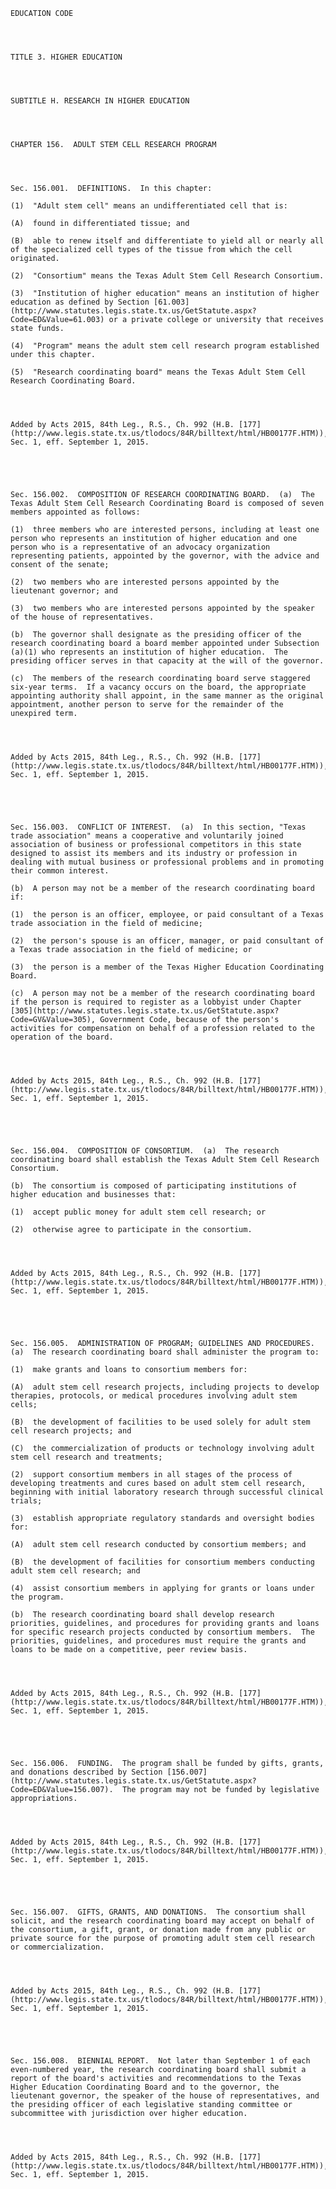 ﻿
    
    
    	
    					
    
    
    EDUCATION CODE
    
      
    
    
    TITLE 3. HIGHER EDUCATION
    
      
    
    
    SUBTITLE H. RESEARCH IN HIGHER EDUCATION
    
      
    
    
    CHAPTER 156.  ADULT STEM CELL RESEARCH PROGRAM
    
      
    
    
    Sec. 156.001.  DEFINITIONS.  In this chapter:
    
    (1)  "Adult stem cell" means an undifferentiated cell that is:
    
    (A)  found in differentiated tissue; and
    
    (B)  able to renew itself and differentiate to yield all or nearly all of the specialized cell types of the tissue from which the cell originated.
    
    (2)  "Consortium" means the Texas Adult Stem Cell Research Consortium.
    
    (3)  "Institution of higher education" means an institution of higher education as defined by Section [61.003](http://www.statutes.legis.state.tx.us/GetStatute.aspx?Code=ED&Value=61.003) or a private college or university that receives state funds.
    
    (4)  "Program" means the adult stem cell research program established under this chapter.
    
    (5)  "Research coordinating board" means the Texas Adult Stem Cell Research Coordinating Board.
    
    
    
    
    Added by Acts 2015, 84th Leg., R.S., Ch. 992 (H.B. [177](http://www.legis.state.tx.us/tlodocs/84R/billtext/html/HB00177F.HTM)), Sec. 1, eff. September 1, 2015.
    
    
    
    
    
    Sec. 156.002.  COMPOSITION OF RESEARCH COORDINATING BOARD.  (a)  The Texas Adult Stem Cell Research Coordinating Board is composed of seven members appointed as follows:
    
    (1)  three members who are interested persons, including at least one person who represents an institution of higher education and one person who is a representative of an advocacy organization representing patients, appointed by the governor, with the advice and consent of the senate;
    
    (2)  two members who are interested persons appointed by the lieutenant governor; and
    
    (3)  two members who are interested persons appointed by the speaker of the house of representatives.
    
    (b)  The governor shall designate as the presiding officer of the research coordinating board a board member appointed under Subsection (a)(1) who represents an institution of higher education.  The presiding officer serves in that capacity at the will of the governor.
    
    (c)  The members of the research coordinating board serve staggered six-year terms.  If a vacancy occurs on the board, the appropriate appointing authority shall appoint, in the same manner as the original appointment, another person to serve for the remainder of the unexpired term.
    
    
    
    
    Added by Acts 2015, 84th Leg., R.S., Ch. 992 (H.B. [177](http://www.legis.state.tx.us/tlodocs/84R/billtext/html/HB00177F.HTM)), Sec. 1, eff. September 1, 2015.
    
    
    
    
    
    Sec. 156.003.  CONFLICT OF INTEREST.  (a)  In this section, "Texas trade association" means a cooperative and voluntarily joined association of business or professional competitors in this state designed to assist its members and its industry or profession in dealing with mutual business or professional problems and in promoting their common interest.
    
    (b)  A person may not be a member of the research coordinating board if:
    
    (1)  the person is an officer, employee, or paid consultant of a Texas trade association in the field of medicine;
    
    (2)  the person's spouse is an officer, manager, or paid consultant of a Texas trade association in the field of medicine; or
    
    (3)  the person is a member of the Texas Higher Education Coordinating Board.
    
    (c)  A person may not be a member of the research coordinating board if the person is required to register as a lobbyist under Chapter [305](http://www.statutes.legis.state.tx.us/GetStatute.aspx?Code=GV&Value=305), Government Code, because of the person's activities for compensation on behalf of a profession related to the operation of the board.
    
    
    
    
    Added by Acts 2015, 84th Leg., R.S., Ch. 992 (H.B. [177](http://www.legis.state.tx.us/tlodocs/84R/billtext/html/HB00177F.HTM)), Sec. 1, eff. September 1, 2015.
    
    
    
    
    
    Sec. 156.004.  COMPOSITION OF CONSORTIUM.  (a)  The research coordinating board shall establish the Texas Adult Stem Cell Research Consortium.
    
    (b)  The consortium is composed of participating institutions of higher education and businesses that:
    
    (1)  accept public money for adult stem cell research; or
    
    (2)  otherwise agree to participate in the consortium.
    
    
    
    
    Added by Acts 2015, 84th Leg., R.S., Ch. 992 (H.B. [177](http://www.legis.state.tx.us/tlodocs/84R/billtext/html/HB00177F.HTM)), Sec. 1, eff. September 1, 2015.
    
    
    
    
    
    Sec. 156.005.  ADMINISTRATION OF PROGRAM; GUIDELINES AND PROCEDURES.  (a)  The research coordinating board shall administer the program to:
    
    (1)  make grants and loans to consortium members for:
    
    (A)  adult stem cell research projects, including projects to develop therapies, protocols, or medical procedures involving adult stem cells;
    
    (B)  the development of facilities to be used solely for adult stem cell research projects; and
    
    (C)  the commercialization of products or technology involving adult stem cell research and treatments;
    
    (2)  support consortium members in all stages of the process of developing treatments and cures based on adult stem cell research, beginning with initial laboratory research through successful clinical trials;
    
    (3)  establish appropriate regulatory standards and oversight bodies for:
    
    (A)  adult stem cell research conducted by consortium members; and
    
    (B)  the development of facilities for consortium members conducting adult stem cell research; and
    
    (4)  assist consortium members in applying for grants or loans under the program.
    
    (b)  The research coordinating board shall develop research priorities, guidelines, and procedures for providing grants and loans for specific research projects conducted by consortium members.  The priorities, guidelines, and procedures must require the grants and loans to be made on a competitive, peer review basis.
    
    
    
    
    Added by Acts 2015, 84th Leg., R.S., Ch. 992 (H.B. [177](http://www.legis.state.tx.us/tlodocs/84R/billtext/html/HB00177F.HTM)), Sec. 1, eff. September 1, 2015.
    
    
    
    
    
    Sec. 156.006.  FUNDING.  The program shall be funded by gifts, grants, and donations described by Section [156.007](http://www.statutes.legis.state.tx.us/GetStatute.aspx?Code=ED&Value=156.007).  The program may not be funded by legislative appropriations.
    
    
    
    
    Added by Acts 2015, 84th Leg., R.S., Ch. 992 (H.B. [177](http://www.legis.state.tx.us/tlodocs/84R/billtext/html/HB00177F.HTM)), Sec. 1, eff. September 1, 2015.
    
    
    
    
    
    Sec. 156.007.  GIFTS, GRANTS, AND DONATIONS.  The consortium shall solicit, and the research coordinating board may accept on behalf of the consortium, a gift, grant, or donation made from any public or private source for the purpose of promoting adult stem cell research or commercialization.
    
    
    
    
    Added by Acts 2015, 84th Leg., R.S., Ch. 992 (H.B. [177](http://www.legis.state.tx.us/tlodocs/84R/billtext/html/HB00177F.HTM)), Sec. 1, eff. September 1, 2015.
    
    
    
    
    
    Sec. 156.008.  BIENNIAL REPORT.  Not later than September 1 of each even-numbered year, the research coordinating board shall submit a report of the board's activities and recommendations to the Texas Higher Education Coordinating Board and to the governor, the lieutenant governor, the speaker of the house of representatives, and the presiding officer of each legislative standing committee or subcommittee with jurisdiction over higher education.
    
    
    
    
    Added by Acts 2015, 84th Leg., R.S., Ch. 992 (H.B. [177](http://www.legis.state.tx.us/tlodocs/84R/billtext/html/HB00177F.HTM)), Sec. 1, eff. September 1, 2015.
    
    
    
    
    				
